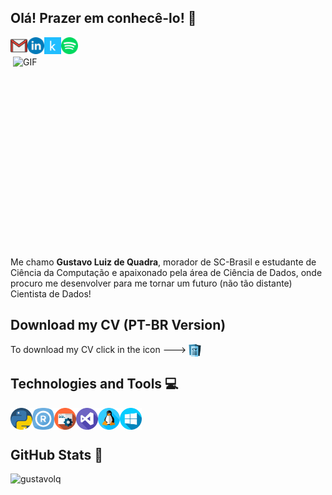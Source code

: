 ## Olá! Prazer em conhecê-lo! :wave:

[<img align="left" alt="Gmail" height="27" width="27" src="https://github.com/gustavolq/gustavolq/blob/main/assets/Gmail.png" />][Gmail]
[<img align="left" alt="LinkedIn" height="27" width="27" src="https://github.com/gustavolq/gustavolq/blob/main/assets/Linkedin.png" />][LinkedIn]
[<img align="left" alt="Kaggle" height="27" width="27" src="https://github.com/gustavolq/gustavolq/blob/main/assets/Kaggle.png" />][Kaggle]
[<img align="left" alt="LinkedIn" height="27" width="27" src="https://github.com/gustavolq/gustavolq/blob/main/assets/Spotify.png" />][Spotify]<br/>

<img align="right" alt="GIF" src="https://github.com/abhisheknaiidu/abhisheknaiidu/blob/master/code.gif?raw=true" width="500" height="320" />

Me chamo **Gustavo Luiz de Quadra**, morador de SC-Brasil e estudante de Ciência da Computação e apaixonado pela área de Ciência de Dados, onde procuro me desenvolver para me tornar um futuro (não tão distante) Cientista de Dados!

## Download my CV (PT-BR Version)
To download my CV click in the icon --->
[<img align="center" alt="LinkedIn" height="20" width="20" src="https://github.com/gustavolq/gustavolq/blob/main/assets/Curriculum.png" />][Curriculo]

## Technologies and Tools 💻
<img align="left" height="35" src="https://github.com/gustavolq/gustavolq/blob/main/assets/Python.png">
<img align="left" height="35" src="https://github.com/gustavolq/gustavolq/blob/main/assets/R.png">
<img align="left" height="35" src="https://github.com/gustavolq/gustavolq/blob/main/assets/SQL.png">
<img align="left" height="35" src="https://github.com/gustavolq/gustavolq/blob/main/assets/Visual-Studio.png">
<img align="left" height="35" src="https://github.com/gustavolq/gustavolq/blob/main/assets/Linux.png">
<img align="left" height="35" src="https://github.com/gustavolq/gustavolq/blob/main/assets/Windows.png"><br/><br/>

## GitHub Stats 🚀

<p align="left"> <img src="https://github-readme-stats.vercel.app/api?username=gustavolq&show_icons=true&theme=dark" alt="gustavolq" />

[Gmail]: mailto:gglquadra@gmail.com
[LinkedIn]: https://www.linkedin.com/in/gustavoquadra/
[Spotify]: https://open.spotify.com/user/x3z0vkgow695jglc3rvxpevnk
[Curriculo]: https://drive.google.com/uc?id=1dtiMdKLeX8uRsmcOQQYs7drVSLO8Rry-&export=download
[Kaggle]: https://www.kaggle.com/gustavoluizquadra
